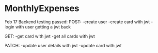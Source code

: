 # MonthlyExpenses

Feb 17 Backend testing passed:
POST:
-create user
-create card with jwt
-login with user getting a jwt back

GET:
-get card with jwt
-get all cards with jwt

PATCH:
-update user details with jwt
-update card with jwt